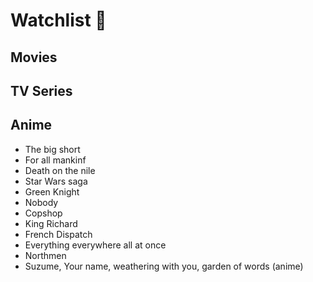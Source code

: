 # Watchlist 🍿

## Movies


## TV Series


## Anime
- The big short
- For all mankinf
- Death on the nile
- Star Wars saga
- Green Knight
- Nobody
- Copshop
- King Richard
- French Dispatch
- Everything everywhere all at once
- Northmen
- Suzume, Your name, weathering with you, garden of words (anime)
